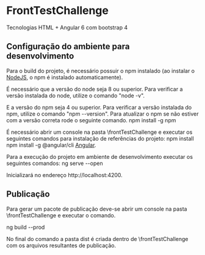 # FrontTestChallenge
Tecnologias
HTML + Angular 6 com bootstrap 4

## Configuração do ambiente para desenvolvimento

Para o build do projeto, é necessário possuir o npm instalado (ao instalar o [NodeJS](https://nodejs.org/en/), o npm é instalado automaticamente).

É necessário que a versão do node seja 8 ou superior.
Para verificar a versão instalada do node, utilize o comando "node -v".

E a versão do npm seja 4 ou superior.
Para verificar a versão instalada do npm, utilize o comando "npm --version".
Para atualizar o npm se não estiver com a versão correta rode o seguinte comando.
npm install -g npm

É necessário abrir um console na pasta \frontTestChallenge e executar os seguintes comandos para instalação de referências do projeto:
npm install
npm install -g @angular/cli [Angular](https://github.com/angular/angular-cli/blob/master/README.md).

Para a execução do projeto em ambiente de desenvolvimento executar os seguintes comandos:
ng serve --open 

Inicializará no endereço http://localhost:4200.

## Publicação
Para gerar um pacote de publicação deve-se abrir um console na pasta \frontTestChallenge  e executar o comando.

ng build --prod

No final do comando a pasta dist é criada dentro de \frontTestChallenge com os arquivos resultantes de publicação.
